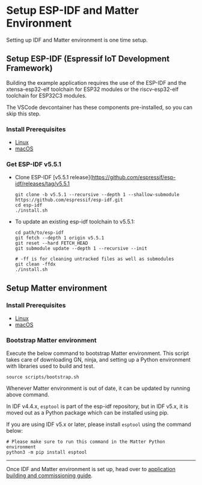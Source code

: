 # Setup ESP-IDF and Matter Environment

Setting up IDF and Matter environment is one time setup.

## Setup ESP-IDF (Espressif IoT Development Framework)

Building the example application requires the use of the ESP-IDF and the
xtensa-esp32-elf toolchain for ESP32 modules or the riscv-esp32-elf toolchain
for ESP32C3 modules.

The VSCode devcontainer has these components pre-installed, so you can skip this
step.

### Install Prerequisites

-   [Linux](https://docs.espressif.com/projects/esp-idf/en/v5.3/esp32/get-started/linux-macos-setup.html#for-linux-users)
-   [macOS](https://docs.espressif.com/projects/esp-idf/en/v5.3/esp32/get-started/linux-macos-setup.html#for-macos-users)

### Get ESP-IDF v5.5.1

-   Clone ESP-IDF [v5.5.1
    release](https://github.com/espressif/esp-idf/releases/tag/v5.5.1

    ```
    git clone -b v5.5.1 --recursive --depth 1 --shallow-submodule https://github.com/espressif/esp-idf.git
    cd esp-idf
    ./install.sh
    ```

-   To update an existing esp-idf toolchain to v5.5.1:

    ```
    cd path/to/esp-idf
    git fetch --depth 1 origin v5.5.1
    git reset --hard FETCH_HEAD
    git submodule update --depth 1 --recursive --init

    # -ff is for cleaning untracked files as well as submodules
    git clean -ffdx
    ./install.sh
    ```

## Setup Matter environment

### Install Prerequisites

-   [Linux](https://github.com/project-chip/connectedhomeip/blob/master/docs/guides/BUILDING.md#installing-prerequisites-on-linux)
-   [macOS](https://github.com/project-chip/connectedhomeip/blob/master/docs/guides/BUILDING.md#installing-prerequisites-on-macos)

### Bootstrap Matter environment

Execute the below command to bootstrap Matter environment. This script takes
care of downloading GN, ninja, and setting up a Python environment with
libraries used to build and test.

```
source scripts/bootstrap.sh
```

Whenever Matter environment is out of date, it can be updated by running above
command.

In IDF v4.4.x, `esptool` is part of the esp-idf repository, but in IDF v5.x, it
is moved out as a Python package which can be installed using pip.

If you are using IDF v5.x or later, please install `esptool` using the command
below:

```
# Please make sure to run this command in the Matter Python environment
python3 -m pip install esptool
```

---

Once IDF and Matter environment is set up, head over to
[application building and commissioning guide](build_app_and_commission.md).
